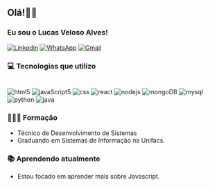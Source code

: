 
## Olá!👋🏽

### Eu sou o Lucas Veloso Alves!
[![Linkedin](https://img.shields.io/badge/LinkedIn-0077B5?style=for-the-badge&logo=linkedin&logoColor=white)](https://www.linkedin.com/in/lucas-veloso-alves-70a2a3219/)
[![WhatsApp](https://img.shields.io/badge/WhatsApp-25D366?style=for-the-badge&logo=whatsapp&logoColor=white)](https://api.whatsapp.com/send?phone=5571996579989)
[![Gmail](https://img.shields.io/badge/Gmail-D14836?style=for-the-badge&logo=gmail&logoColor=white)](mailto:lucasvalves98@gmail.com)
### 💻 Tecnologias que utilizo
<div style="display:inline-block" ><br/>
<img align="center" alt="html5" src="https://img.shields.io/badge/HTML5-E34F26?style=for-the-badge&logo=html5&logoColor=white" >
<img align="center" alt="javaScript5" src="https://img.shields.io/badge/JavaScript-323330?style=for-the-badge&logo=javascript&logoColor=F7DF1E" >
<img align="center" alt="css" src="https://img.shields.io/badge/CSS3-1572B6?style=for-the-badge&logo=css3&logoColor=white" >
<img align="center" alt="react" src="https://img.shields.io/badge/React-20232A?style=for-the-badge&logo=react&logoColor=61DAFB" >
<img align="center" alt="nodejs" src="https://img.shields.io/badge/Node.js-43853D?style=for-the-badge&logo=node.js&logoColor=white" >
<img align="center" alt="mongoDB" src="https://img.shields.io/badge/MongoDB-4EA94B?style=for-the-badge&logo=mongodb&logoColor=white" >
<img align="center" alt="mysql" src="https://img.shields.io/badge/MySQL-00000F?style=for-the-badge&logo=mysql&logoColor=white" >
<img align="center" alt="python" src="https://img.shields.io/badge/Python-14354C?style=for-the-badge&logo=python&logoColor=white" >
<img align="center" alt="java" src="https://img.shields.io/badge/Java-ED8B00?style=for-the-badge&logo=java&logoColor=white" >

</div>

### 👨🏽‍🎓 Formação
- Técnico de Desenvolvimento de Sistemas
- Graduando em Sistemas de Informação na Unifacs.

### 📚 Aprendendo atualmente
- Estou focado em aprender mais sobre Javascript.

